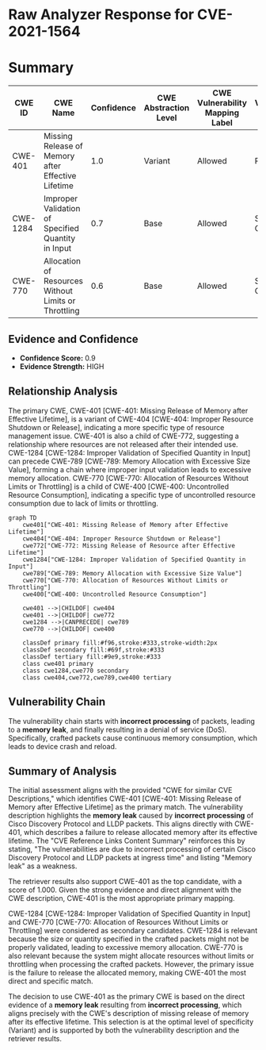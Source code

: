 # Raw Analyzer Response for CVE-2021-1564

# Summary
| CWE ID | CWE Name | Confidence | CWE Abstraction Level | CWE Vulnerability Mapping Label | CWE-Vulnerability Mapping Notes |
|---|---|---|---|---|---|
| CWE-401 | Missing Release of Memory after Effective Lifetime | 1.0 | Variant | Allowed | Primary CWE |
| CWE-1284 | Improper Validation of Specified Quantity in Input | 0.7 | Base | Allowed | Secondary Candidate |
| CWE-770 | Allocation of Resources Without Limits or Throttling | 0.6 | Base | Allowed | Secondary Candidate |

## Evidence and Confidence

*   **Confidence Score:** 0.9
*   **Evidence Strength:** HIGH

## Relationship Analysis
The primary CWE, CWE-401 [CWE-401: Missing Release of Memory after Effective Lifetime], is a variant of CWE-404 [CWE-404: Improper Resource Shutdown or Release], indicating a more specific type of resource management issue. CWE-401 is also a child of CWE-772, suggesting a relationship where resources are not released after their intended use. CWE-1284 [CWE-1284: Improper Validation of Specified Quantity in Input] can precede CWE-789 [CWE-789: Memory Allocation with Excessive Size Value], forming a chain where improper input validation leads to excessive memory allocation. CWE-770 [CWE-770: Allocation of Resources Without Limits or Throttling] is a child of CWE-400 [CWE-400: Uncontrolled Resource Consumption], indicating a specific type of uncontrolled resource consumption due to lack of limits or throttling.

```mermaid
graph TD
    cwe401["CWE-401: Missing Release of Memory after Effective Lifetime"]
    cwe404["CWE-404: Improper Resource Shutdown or Release"]
    cwe772["CWE-772: Missing Release of Resource after Effective Lifetime"]
    cwe1284["CWE-1284: Improper Validation of Specified Quantity in Input"]
    cwe789["CWE-789: Memory Allocation with Excessive Size Value"]
    cwe770["CWE-770: Allocation of Resources Without Limits or Throttling"]
    cwe400["CWE-400: Uncontrolled Resource Consumption"]

    cwe401 -->|CHILDOF| cwe404
    cwe401 -->|CHILDOF| cwe772
    cwe1284 -->|CANPRECEDE| cwe789
    cwe770 -->|CHILDOF| cwe400

    classDef primary fill:#f96,stroke:#333,stroke-width:2px
    classDef secondary fill:#69f,stroke:#333
    classDef tertiary fill:#9e9,stroke:#333
    class cwe401 primary
    class cwe1284,cwe770 secondary
    class cwe404,cwe772,cwe789,cwe400 tertiary
```

## Vulnerability Chain
The vulnerability chain starts with **incorrect processing** of packets, leading to a **memory leak**, and finally resulting in a denial of service (DoS). Specifically, crafted packets cause continuous memory consumption, which leads to device crash and reload.

## Summary of Analysis
The initial assessment aligns with the provided "CWE for similar CVE Descriptions," which identifies CWE-401 [CWE-401: Missing Release of Memory after Effective Lifetime] as the primary match. The vulnerability description highlights the **memory leak** caused by **incorrect processing** of Cisco Discovery Protocol and LLDP packets. This aligns directly with CWE-401, which describes a failure to release allocated memory after its effective lifetime. The "CVE Reference Links Content Summary" reinforces this by stating, "The vulnerabilities are due to incorrect processing of certain Cisco Discovery Protocol and LLDP packets at ingress time" and listing "Memory leak" as a weakness.

The retriever results also support CWE-401 as the top candidate, with a score of 1.000. Given the strong evidence and direct alignment with the CWE description, CWE-401 is the most appropriate primary mapping.

CWE-1284 [CWE-1284: Improper Validation of Specified Quantity in Input] and CWE-770 [CWE-770: Allocation of Resources Without Limits or Throttling] were considered as secondary candidates. CWE-1284 is relevant because the size or quantity specified in the crafted packets might not be properly validated, leading to excessive memory allocation. CWE-770 is also relevant because the system might allocate resources without limits or throttling when processing the crafted packets. However, the primary issue is the failure to release the allocated memory, making CWE-401 the most direct and specific match.

The decision to use CWE-401 as the primary CWE is based on the direct evidence of a **memory leak** resulting from **incorrect processing**, which aligns precisely with the CWE's description of missing release of memory after its effective lifetime. This selection is at the optimal level of specificity (Variant) and is supported by both the vulnerability description and the retriever results.